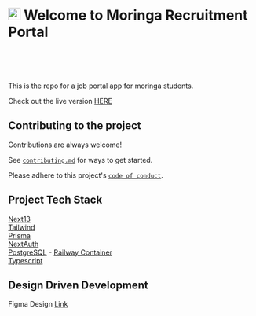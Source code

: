<h1 align="left" style="margin-top: 1em; margin-bottom: 3em;">
  <p> <img src="https://media.giphy.com/media/hvRJCLFzcasrR4ia7z/giphy.gif" alt="Waving Hand" width="25px" height="25px"> Welcome to Moringa Recruitment Portal</p>
</h1>

This is the repo for a job portal app for moringa students.

Check out the live version [HERE]()

## Contributing to the project

Contributions are always welcome!

See [`contributing.md`]() for ways to get started.

Please adhere to this project's [`code of conduct`]().

## Project Tech Stack
[Next13](https://beta.nextjs.org/docs) <br/>
[Tailwind](https://tailwindcss.com/) <br/>
[Prisma](https://www.prisma.io/) <br/>
[NextAuth](https://next-auth.js.org/) <br/>
[PostgreSQL](https://www.postgresql.org/) - [Railway Container](https://railway.app/) <br/>
[Typescript](https://www.typescriptlang.org/) <br/>


## Design Driven Development
Figma Design [Link](https://www.figma.com/file/lPJF1a0l8N91y2TGjv1rdI/Morninga-Portal?node-id=0%3A1&t=ZL0X5vkxkefD36H1-1)

